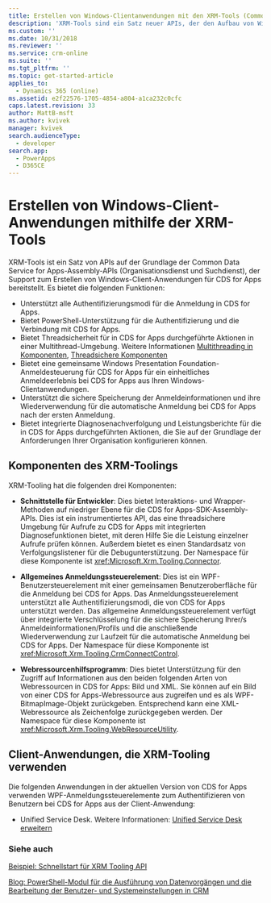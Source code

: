 ```yaml
---
title: Erstellen von Windows-Clientanwendungen mit den XRM-Tools (Common Data Service for Apps)| Microsoft Docs
description: 'XRM-Tools sind ein Satz neuer APIs, der den Aufbau von Windows-Client-Anwendungen für CDS for Apps unterstützt.'
ms.custom: ''
ms.date: 10/31/2018
ms.reviewer: ''
ms.service: crm-online
ms.suite: ''
ms.tgt_pltfrm: ''
ms.topic: get-started-article
applies_to:
  - Dynamics 365 (online)
ms.assetid: e2f22576-1705-4854-a804-a1ca232c0cfc
caps.latest.revision: 33
author: MattB-msft
ms.author: kvivek
manager: kvivek
search.audienceType:
  - developer
search.app:
  - PowerApps
  - D365CE
---
```

# <a name="build-windows-client-applications-using-the-xrm-tools"></a>Erstellen von Windows-Client-Anwendungen mithilfe der XRM-Tools

XRM-Tools ist ein Satz von APIs auf der Grundlage der Common Data Service for Apps-Assembly-APIs (Organisationsdienst und Suchdienst), der Support zum Erstellen von Windows-Client-Anwendungen für CDS for Apps bereitstellt. Es bietet die folgenden Funktionen:  
  
- Unterstützt alle Authentifizierungsmodi für die Anmeldung in CDS for Apps.  
- Bietet PowerShell-Unterstützung für die Authentifizierung und die Verbindung mit CDS for Apps.  
- Bietet Threadsicherheit für in CDS for Apps durchgeführte Aktionen in einer Multithread-Umgebung. Weitere Informationen [Multithreading in Komponenten](https://msdn.microsoft.com/library/vstudio/3es4b6yy.aspx), [Threadsichere Komponenten](https://msdn.microsoft.com/library/vstudio/a8544e2s.aspx)  
- Bietet eine gemeinsame Windows Presentation Foundation-Anmeldesteuerung für CDS for Apps für ein einheitliches Anmeldeerlebnis bei CDS for Apps aus Ihren Windows-Clientanwendungen.  
- Unterstützt die sichere Speicherung der Anmeldeinformationen und ihre Wiederverwendung für die automatische Anmeldung bei CDS for Apps nach der ersten Anmeldung.  
- Bietet integrierte Diagnosenachverfolgung und Leistungsberichte für die in CDS for Apps durchgeführten Aktionen, die Sie auf der Grundlage der Anforderungen Ihrer Organisation konfigurieren können.  
  
## <a name="components-of-xrm-tooling"></a>Komponenten des XRM-Toolings  

XRM-Tooling hat die folgenden drei Komponenten:  
  
- **Schnittstelle für Entwickler**: Dies bietet Interaktions- und Wrapper-Methoden auf niedriger Ebene für die CDS for Apps-SDK-Assembly-APIs. Dies ist ein instrumentiertes API, das eine threadsichere Umgebung für Aufrufe zu CDS for Apps mit integrierten Diagnosefunktionen bietet, mit deren Hilfe Sie die Leistung einzelner Aufrufe prüfen können. Außerdem bietet es einen Standardsatz von Verfolgungslistener für die Debugunterstützung. Der Namespace für diese Komponente ist <xref:Microsoft.Xrm.Tooling.Connector>.  
  
- **Allgemeines Anmeldungssteuerelement**: Dies ist ein WPF-Benutzersteuerelement mit einer gemeinsamen Benutzeroberfläche für die Anmeldung bei CDS for Apps. Das Anmeldungssteuerelement unterstützt alle Authentifizierungsmodi, die von CDS for Apps unterstützt werden. Das allgemeine Anmeldungssteuerelement verfügt über integrierte Verschlüsselung für die sichere Speicherung Ihrer/s Anmeldeinformationen/Profils und die anschließende Wiederverwendung zur Laufzeit für die automatische Anmeldung bei CDS for Apps. Der Namespace für diese Komponente ist <xref:Microsoft.Xrm.Tooling.CrmConnectControl>.  
  
- **Webressourcenhilfsprogramm**: Dies bietet Unterstützung für den Zugriff auf Informationen aus den beiden folgenden Arten von Webressourcen in CDS for Apps: Bild und XML. Sie können auf ein Bild von einer CDS for Apps-Webressource aus zugreifen und es als WPF-BitmapImage-Objekt zurückgeben. Entsprechend kann eine XML-Webressource als Zeichenfolge zurückgegeben werden. Der Namespace für diese Komponente ist <xref:Microsoft.Xrm.Tooling.WebResourceUtility>.  
  
## <a name="client-applications-that-use-xrm-tooling"></a>Client-Anwendungen, die XRM-Tooling verwenden

Die folgenden Anwendungen in der aktuellen Version von CDS for Apps verwenden WPF-Anmeldungssteuerelemente zum Authentifizieren von Benutzern bei CDS for Apps aus der Client-Anwendung:  
  
- Unified Service Desk. Weitere Informationen: [Unified Service Desk erweitern](/dynamics365/customer-engagement/unified-service-desk/extend-unified-service-desk)

<!-- TODO: fix links when files added to admin guide

- Package Deployer tool. More information: [Deploy packages using Dynamics 365 Package Deployer and Windows PowerShell](../../administrator/deploy-packages-using-package-deployer-windows-powershell.md)   

- Configuration Migration tool. More information [Manage your configuration data](../../administrator/manage-configuration-data.md)  

-->
  
### <a name="see-also"></a>Siehe auch

[Beispiel: Schnellstart für XRM Tooling API](sample-quick-start-xrm-tooling-api.md)<br />
<!-- TODO:
[Use the CDS for Apps Organization service](use-microsoft-dynamics-365-organization-service.md)<br />
[Discover the URL for Your Organization With IDiscoveryService Web Service](org-service/discover-url-organization-organization-service.md)<br />
[Write Applications and Server Extensions](extend-dynamics-365-server.md)<br /> -->
[Blog: PowerShell-Modul für die Ausführung von Datenvorgängen und die Bearbeitung der Benutzer- und Systemeinstellungen in CRM](http://blogs.msdn.com/b/crm/archive/2015/09/25/powershell-module-for-performing-data-operations-and-manipulating-user-and-system-settings-in-crm.aspx)